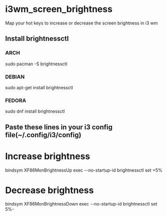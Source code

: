 # i3wm_screen_brightness
Map your hot keys to increase or decrease the screen brightness in i3 wm

## Install brightnessctl
### ARCH
sudo pacman -S brightnessctl
### DEBIAN
sudo apt-get install brightnessctl
### FEDORA
sudo dnf install brightnessctl


## Paste these lines in your i3 config file(~/.config/i3/config)

# Increase brightness
bindsym XF86MonBrightnessUp exec --no-startup-id brightnessctl set +5%
# Decrease brightness
bindsym XF86MonBrightnessDown exec --no-startup-id brightnessctl set 5%-


